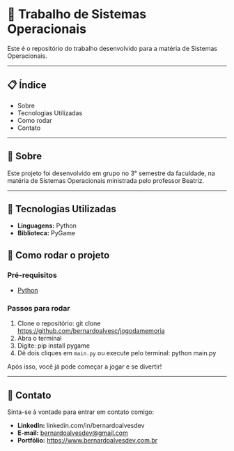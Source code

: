 # 🧠 Trabalho de Sistemas Operacionais

Este é o repositório do trabalho desenvolvido para a matéria de Sistemas Operacionais.

---

## 📋 Índice

- Sobre
- Tecnologias Utilizadas
- Como rodar
- Contato

---

## 🧐 Sobre

Este projeto foi desenvolvido em grupo no 3° semestre da faculdade, na matéria de Sistemas Operacionais ministrada pelo professor Beatriz.

---

## 🚀 Tecnologias Utilizadas

- **Linguagens:** Python
- **Biblioteca:** PyGame

## 🔧 Como rodar o projeto

### Pré-requisitos

- [Python](https://www.python.org/downloads/)

### Passos para rodar

1. Clone o repositório: git clone https://github.com/bernardoalvesc/jogodamemoria
2. Abra o terminal
3. Digite: pip install pygame
4. Dê dois cliques em `main.py` ou execute pelo terminal: python main.py

Após isso, você já pode começar a jogar e se divertir!

---

## 👤 Contato
Sinta-se à vontade para entrar em contato comigo:

- **LinkedIn:** linkedin.com/in/bernardoalvesdev
- **E-mail:** bernardoalvesdev@gmail.com
- **Portfólio:** https://www.bernardoalvesdev.com.br
